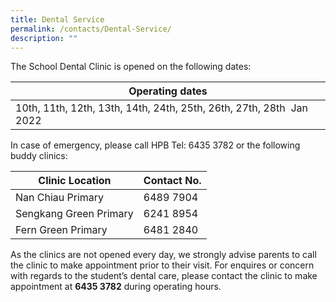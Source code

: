 ```yaml
---
title: Dental Service
permalink: /contacts/Dental-Service/
description: ""
---
```

The School Dental Clinic is opened on the following dates:



| Operating dates | 
| -------- | 
| 10th, 11th, 12th, 13th, 14th, 24th, 25th, 26th, 27th, 28th  Jan 2022     |

In case of emergency, please call HPB Tel: 6435 3782 or the following buddy clinics:



| Clinic Location | Contact No. | 
| -------- | -------- | 
| Nan Chiau Primary     | 6489 7904     | 
|Sengkang Green Primary|6241 8954|
|Fern Green Primary|6481 2840

As the clinics are not opened every day, we strongly advise parents to call the clinic to make appointment prior to their visit. For enquires or concern with regards to the student’s dental care, please contact the clinic to make appointment at **6435 3782** during operating hours.